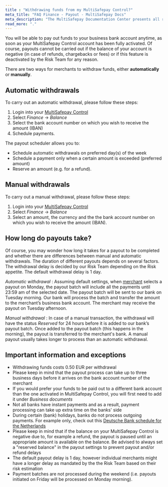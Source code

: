 ```yaml
---
title : "Withdrawing funds from my MultiSafepay Control?"
meta_title: "FAQ Finance - Payout - MultiSafepay Docs"
meta_description: "The MultiSafepay Documentation Center presents all relevant information about our Plugins and API. You can also find support pages for payment methods, tools and general questions as well as the contact details of our Support and Integration Teams."
read_more: "."
---
```

You will be able to pay out funds to your business bank account anytime, as soon as your MultiSafepay Control account has been fully activated. Of course, payouts cannot be carried out if the balance of your account is negative (in case of refunds, chargebacks or fees) or if this feature is deactivated by the Risk Team for any reason. 

There are two ways for merchants to withdraw funds, either **automatically** or **manually**.

## Automatic withdrawals

To carry out an automatic withdrawal, please follow these steps:

1. Login into your [MultiSafepay Control](https://merchant.multisafepay.com) 
2. Select _Finance_ -> _Balance_
3. Select the bank account number on which you wish to receive the amount (IBAN)
4. Schedule payments.

The payout scheduler allows you to:

 * Schedule automatic withdrawals on preferred day(s) of the week
 * Schedule a payment only when a certain amount is exceeded (preferred amount)
 * Reserve an amount (e.g. for a refund).

## Manual withdrawals

To carry out a manual withdrawal, please follow these steps:

1. Login into your [MultiSafepay Control](https://merchant.multisafepay.com) 
2. Select _Finance_ -> _Balance_
3. Select an amount, the currency and the the bank account number on which you wish to receive the amount (IBAN).

## How long do payouts take? 
Of course, you may wonder how long it takes for a payout to be completed and whether there are differences between manual and automatic withdrawals. The duration of different payouts depends on several factors. The withdrawal delay is decided by our Risk Team depending on the Risk appetite. The default withdrawal delay is 1 day.

_Automatic withdrawal_ : Assuming default settings, when [merchant](/faq/getting-started/glossary/#merchant) selects a payout on Monday, the payout batch will include all the payments until 23:59 am of the selected date. The payout batch will be sent to our bank on Tuesday morning. Our bank will process the batch and transfer the amount to the merchant’s business bank account. The merchant may receive the payout on Tuesday afternoon.

_Manual withdrawal_ : In case of a manual transaction, the withdrawal will have the status _Reserved_ for 24 hours before it is added to our bank’s payout batch. Once added to the payout batch (this happens in the morning), the payout is transferred to the merchant's bank. A manual payout usually takes longer to process than an automatic withdrawal.


## Important information and exceptions

* Withdrawing funds costs 0.50 EUR per withdrawal
* Please keep in mind that the payout process can take up to three business days before it arrives on the bank account number of the merchant
* If you would prefer your funds to be paid out to a different bank account than the one activated in MultiSafepay Control, you will first need to add it under _Business documents_
* Not all banks have instant payments and as a result, payment processing can take up extra time on the banks' side
* During certain (bank) holidays, banks do not process outgoing payments. For example only, check out this [Deutsche Bank schedule for the Netherlands](https://www.deutschebank.nl/nl/content/producten_en_services_services_international_holidays_2017.html)
* Please keep in mind that if the balance on your MultiSafepay Control is negative due to, for example a refund, the payout is paused until an appropriate amount is available on the balance. Be advised to always set a "reserved balance" in the payout settings to prevent payout and/or refund delays
* The default payout delay is 1 day, however individual merchants might have a longer delay as mandated by the the Risk Team based on their risk estimation
* Payment batches are not processed during the weekend (i.e. payouts initiated on Friday will be processed on Monday morning).
